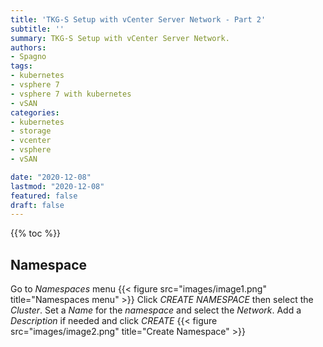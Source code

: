 ```yaml
---
title: 'TKG-S Setup with vCenter Server Network - Part 2'
subtitle: ''
summary: TKG-S Setup with vCenter Server Network.
authors:
- Spagno
tags:
- kubernetes
- vsphere 7
- vsphere 7 with kubernetes
- vSAN
categories:
- kubernetes
- storage
- vcenter
- vsphere
- vSAN

date: "2020-12-08"
lastmod: "2020-12-08"
featured: false
draft: false
---
```


{{% toc %}}

## Namespace
Go to *Namespaces* menu
{{< figure src="images/image1.png" title="Namespaces menu" >}}
Click *CREATE NAMESPACE* then select the *Cluster*. Set a *Name* for the *namespace* and select the *Network*. Add a *Description* if needed and click *CREATE*
{{< figure src="images/image2.png" title="Create Namespace" >}}